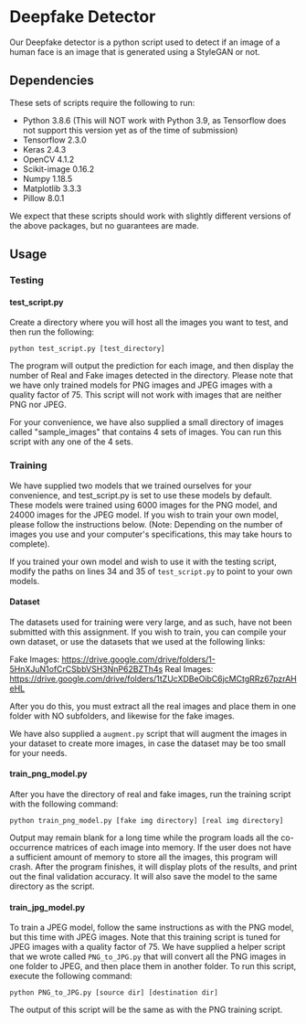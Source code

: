 # Deepfake Detector

Our Deepfake detector is a python script used to detect if an image of a human face is an image that is generated using a StyleGAN or not.

## Dependencies
These sets of scripts require the following to run:
* Python 3.8.6 (This will NOT work with Python 3.9, as Tensorflow does not support this version yet as of the time of submission)
* Tensorflow 2.3.0
* Keras 2.4.3
* OpenCV 4.1.2
* Scikit-image 0.16.2
* Numpy 1.18.5
* Matplotlib 3.3.3
* Pillow 8.0.1

We expect that these scripts should work with slightly different versions of the above packages, but no guarantees are made.

## Usage

### Testing

#### test_script.py

Create a directory where you will host all the images you want to test, and then run the following:
```
python test_script.py [test_directory]
```
The program will output the prediction for each image, and then display the number of Real and Fake images detected in the directory. Please note that we have only trained models for PNG images and JPEG images with a quality factor of 75. This script will not work with images that are neither PNG nor JPEG.

For your convenience, we have also supplied a small directory of images called "sample_images" that contains 4 sets of images. You can run this script with any one of the 4 sets.

### Training

We have supplied two models that we trained ourselves for your convenience, and test_script.py is set to use these models by default. These models were trained using 6000 images for the PNG model, and 24000 images for the JPEG model. If you wish to train your own model, please follow the instructions below. (Note: Depending on the number of images you use and your computer's specifications, this may take hours to complete).

If you trained your own model and wish to use it with the testing script, modify the paths on lines 34 and 35 of `test_script.py` to point to your own models.

#### Dataset

The datasets used for training were very large, and as such, have not been submitted with this assignment. If you wish to train, you can compile your own dataset, or use the datasets that we used at the following links:

Fake Images: https://drive.google.com/drive/folders/1-5HnXJuN1ofCrCSbbVSH3NnP62BZTh4s
Real Images: https://drive.google.com/drive/folders/1tZUcXDBeOibC6jcMCtgRRz67pzrAHeHL

After you do this, you must extract all the real images and place them in one folder with NO subfolders, and likewise for the fake images.

We have also supplied a `augment.py` script that will augment the images in your dataset to create more images, in case the dataset may be too small for your needs.

#### train_png_model.py

After you have the directory of real and fake images, run the training script with the following command:
```
python train_png_model.py [fake img directory] [real img directory]
```
Output may remain blank for a long time while the program loads all the co-occurrence matrices of each image into memory. If the user does not have a sufficient amount of memory to store all the images, this program will crash. After the program finishes, it will display plots of the results, and print out the final validation accuracy. It will also save the model to the same directory as the script.

#### train_jpg_model.py

To train a JPEG model, follow the same instructions as with the PNG model, but this time with JPEG images. Note that this training script is tuned for JPEG images with a quality factor of 75. We have supplied a helper script that we wrote called `PNG_to_JPG.py` that will convert all the PNG images in one folder to JPEG, and then place them in another folder. To run this script, execute the following command:
```
python PNG_to_JPG.py [source dir] [destination dir]
```
The output of this script will be the same as with the PNG training script.
